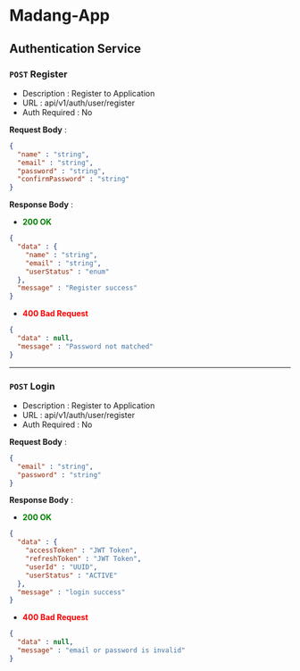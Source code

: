 # Madang-App
## Authentication Service
### `POST` Register

* Description : Register to Application
* URL : api/v1/auth/user/register
* Auth Required : No

**Request Body** : 
````json
{
  "name" : "string",
  "email" : "string",
  "password" : "string",
  "confirmPassword" : "string"
}
````

**Response Body** :

* **<span style="color: green;">200 OK</span>**
````json
{
  "data" : {
    "name" : "string",
    "email" : "string",
    "userStatus" : "enum"
  },
  "message" : "Register success"
}
````
* **<span style="color: red;">400 Bad Request</span>**
````json
{
  "data" : null,
  "message" : "Password not matched"
}
````
---
### `POST` Login
* Description : Register to Application
* URL : api/v1/auth/user/register
* Auth Required : No

**Request Body** :
````json
{
  "email" : "string",
  "password" : "string"
}
````

**Response Body** :
* **<span style="color: green;">200 OK</span>**
````json
{
  "data" : {
    "accessToken" : "JWT Token",
    "refreshToken" : "JWT Token",
    "userId" : "UUID",
    "userStatus" : "ACTIVE"
  },
  "message" : "login success"
}
````

* **<span style="color: red;">400 Bad Request</span>**
````json
{
  "data" : null,
  "message" : "email or password is invalid"
}
````
